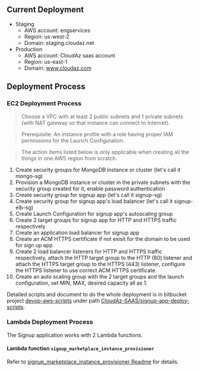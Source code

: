 ## Current Deployment

- Staging
  - AWS account: engservices
  - Region: us-west-2
  - Domain: staging.cloudaz.net
- Production
  - AWS account: CloudAz saas account
  - Region: us-east-1
  - Domain: www.cloudaz.com

## Deployment Process

### EC2 Deployment Process

> Choose a VPC with at least 2 public subnets and 1 private subnets (with NAT gateway so that instance can connect to Internet).

> Prerequisite: An instance profile with a role having proper IAM permissions for the Launch Configuration.

> The action items listed below is only applicable when creating all the things in one AWS region from scratch.

1. Create security groups for MongoDB instance or cluster (let's call it mongo-sg)
2. Provision a MongoDB instance or cluster in the private subnets with the security group created for it, enable password authentication
3. Create security group for signup app (let's call it signup-sg)
4. Create security group for signup app's load balancer (let's call it signup-elb-sg)
5. Create Launch Configuration for signup app's autoscaling group
6. Create 2 target groups for signup app for HTTP and HTTPS traffic respectively
7. Create an application load balancer for signup app
8. Create an ACM HTTPS certificate if not exisit for the domain to be used for sign up app
8. Create 2 load balancer listeners for HTTP and HTTPS traffic respectively, attach the HTTP target group to the HTTP (80) listener and attach the HTTPS target group to the HTTPS (443) listener, configure the HTTPS listener to use correct ACM HTTPS certificate.
9. Create an auto scaling group with the 2 target groups and the launch configuration, set MIN, MAX, desired capacity all as 1.

Detailed scripts and document to do the whole deployment is in bitbucket project [devop-aws-scripts](https://bitbucket.org/nxtlbs-devops/devops-aws-scripts) under path [CloudAz-SAAS/signup-app-deploy-scripts](https://bitbucket.org/nxtlbs-devops/devops-aws-scripts/src/master/CloudAz-SAAS/signup-app-deploy-scripts/?at=master).

### Lambda Deployment Process

The Signup application works with 2 Lambda functions.

#### Lambda function `signup_marketplace_instance_provisioner`

Refer to [signup_marketplace_instance_provisioner Readme](https://bitbucket.org/nxtlbs-devops/devops-aws-scripts/src/master/CloudAz-SAAS/signup_marketplace_instance_provisioner/?at=master) for details.

